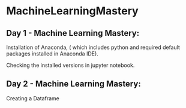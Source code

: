 # MachineLearningMastery

## Day 1 - Machine Learning Mastery:

Installation of Anaconda, ( which includes python and required default packages installed in Anaconda IDE).

Checking the installed versions in jupyter notebook.

## Day 2 - Machine Learning Mastery:

Creating a Dataframe

